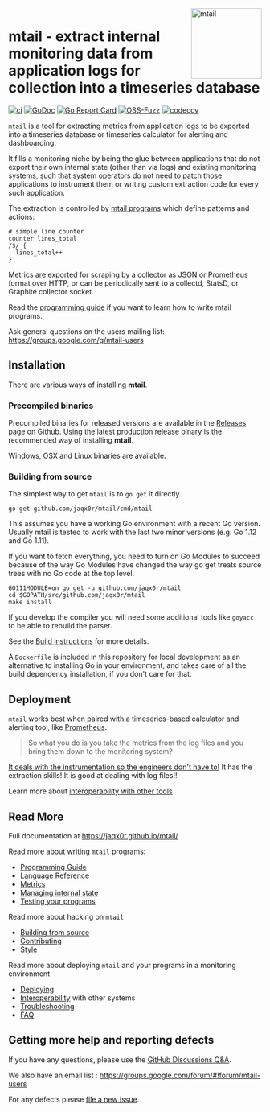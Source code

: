 <img src="https://raw.githubusercontent.com/google/mtail/main/logo.png" alt="mtail" title="mtail" align="right" width="140">

# mtail - extract internal monitoring data from application logs for collection into a timeseries database

[![ci](https://github.com/jaqx0r/mtail/workflows/CI/badge.svg)](https://github.com/jaqx0r/mtail/actions?query=workflow%3ACI+branch%3main)
[![GoDoc](https://godoc.org/github.com/jaqx0r/mtail?status.png)](http://godoc.org/github.com/jaqx0r/mtail)
[![Go Report Card](https://goreportcard.com/badge/github.com/jaqx0r/mtail)](https://goreportcard.com/report/github.com/jaqx0r/mtail)
[![OSS-Fuzz](https://oss-fuzz-build-logs.storage.googleapis.com/badges/mtail.svg)](https://bugs.chromium.org/p/oss-fuzz/issues/list?sort=-opened&can=1&q=proj:mtail)
[![codecov](https://codecov.io/gh/jaqx0r/mtail/branch/main/graph/badge.svg)](https://codecov.io/gh/jaqx0r/mtail)

`mtail` is a tool for extracting metrics from application logs to be exported
into a timeseries database or timeseries calculator for alerting and
dashboarding.

It fills a monitoring niche by being the glue between applications that do not
export their own internal state (other than via logs) and existing monitoring
systems, such that system operators do not need to patch those applications to
instrument them or writing custom extraction code for every such application.

The extraction is controlled by [mtail programs](https://jaqx0r.github.io/mtail/Programming-Guide)
which define patterns and actions:

    # simple line counter
    counter lines_total
    /$/ {
      lines_total++
    }

Metrics are exported for scraping by a collector as JSON or Prometheus format
over HTTP, or can be periodically sent to a collectd, StatsD, or Graphite
collector socket.

Read the [programming guide](https://jaqx0r.github.io/mtail/Programming-Guide) if you want to learn how
to write mtail programs.

Ask general questions on the users mailing list: https://groups.google.com/g/mtail-users

## Installation

There are various ways of installing **mtail**.

### Precompiled binaries

Precompiled binaries for released versions are available in the
[Releases page](https://github.com/jaqx0r/mtail/releases) on Github. Using the
latest production release binary is the recommended way of installing **mtail**.

Windows, OSX and Linux binaries are available.

### Building from source

The simplest way to get `mtail` is to `go get` it directly.

`go get github.com/jaqx0r/mtail/cmd/mtail`

This assumes you have a working Go environment with a recent Go version.  Usually mtail is tested to work with the last two minor versions  (e.g. Go 1.12 and Go 1.11).

If you want to fetch everything, you need to turn on Go Modules to succeed because of the way Go Modules have changed the way go get treats source trees with no Go code at the top level.

```
GO111MODULE=on go get -u github.com/jaqx0r/mtail
cd $GOPATH/src/github.com/jaqx0r/mtail
make install
```

If you develop the compiler you will need some additional tools
like `goyacc` to be able to rebuild the parser.

See the [Build instructions](https://jaqx0r.github.io/mtail/Building) for more details.

A `Dockerfile` is included in this repository for local development as an
alternative to installing Go in your environment, and takes care of all the
build dependency installation, if you don't care for that.


## Deployment

`mtail` works best when paired with a timeseries-based calculator and
alerting tool, like [Prometheus](http://prometheus.io).

> So what you do is you take the metrics from the log files and
> you bring them down to the monitoring system?

[It deals with the instrumentation so the engineers don't have
to!](http://www.imdb.com/title/tt0151804/quotes/?item=qt0386890)  It has the
extraction skills!  It is good at dealing with log files!!

Learn more about [interoperability with other tools](https://jaqx0r.github.io/mtail/Interoperability)

## Read More

Full documentation at https://jaqx0r.github.io/mtail/

Read more about writing `mtail` programs:

* [Programming Guide](https://jaqx0r.github.io/mtail/Programming-Guide)
* [Language Reference](https://jaqx0r.github.io/mtail/Language)
* [Metrics](https://jaqx0r.github.io/mtail/Metrics)
* [Managing internal state](https://jaqx0r.github.io/mtail/state)
* [Testing your programs](https://jaqx0r.github.io/mtail/Testing)

Read more about hacking on `mtail`

* [Building from source](https://jaqx0r.github.io/mtail/Building)
* [Contributing](CONTRIBUTING.md)
* [Style](https://jaqx0r.github.io/mtail/style)

Read more about deploying `mtail` and your programs in a monitoring environment

* [Deploying](https://jaqx0r.github.io/mtail/Deploying)
* [Interoperability](https://jaqx0r.github.io/mtail/Interoperability) with other systems
* [Troubleshooting](https://jaqx0r.github.io/mtail/Troubleshooting)
* [FAQ](https://jaqx0r.github.io/mtail/faq)


## Getting more help and reporting defects

If you have any questions, please use the [GitHub Discussions Q&A](https://github.com/jaqx0r/mtail/discussions/new?category=q-a).

We also have an email list : https://groups.google.com/forum/#!forum/mtail-users

For any defects please [file a new issue](https://github.com/jaqx0r/mtail/issues/new).
